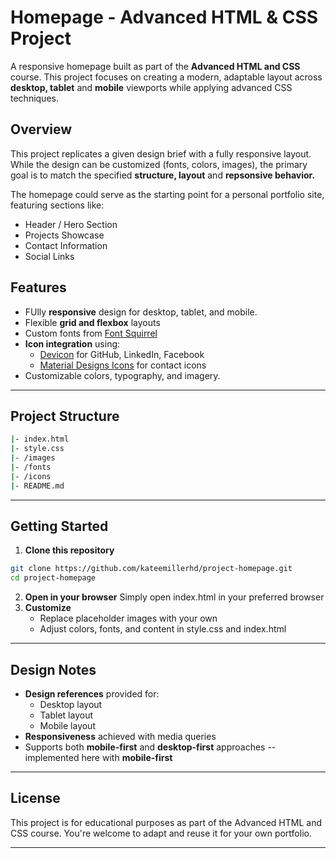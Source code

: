 # Homepage - Advanced HTML & CSS Project

A responsive homepage built as part of the **Advanced HTML and CSS** course. 
This project focuses on creating a modern, adaptable layout across **desktop, tablet** and **mobile**
viewports while applying advanced CSS techniques.


## Overview

This project replicates a given design brief with a fully responsive layout. While the design can be customized (fonts, colors, images), the primary goal is to match the specified 
**structure, layout** and **repsonsive behavior.**

The homepage could serve as the starting point for a personal portfolio site,
featuring sections like:

- Header / Hero Section
- Projects Showcase
- Contact Information
- Social Links

## Features

- FUlly **responsive** design for desktop, tablet, and mobile.
- Flexible **grid and flexbox** layouts
- Custom fonts from [Font Squirrel](https://www.fontsquirrel.com/)
- **Icon integration** using:
    - [Devicon](https://devicon.dev) for GitHub, LinkedIn, Facebook
    - [Material Designs Icons](https://materialdesignicons.com) for contact icons
- Customizable colors, typography, and imagery.

---

## Project Structure

```bash
|- index.html
|- style.css
|- /images
|- /fonts
|- /icons
|- README.md
```
---

## Getting Started
1. **Clone this repository**
  ```bash
  git clone https://github.com/kateemillerhd/project-homepage.git
  cd project-homepage
  ```
2. **Open in your browser**
  Simply open index.html in your preferred browser
3. **Customize**
    - Replace placeholder images with your own
    - Adjust colors, fonts, and content in style.css and index.html

  ---

## Design Notes

  - **Design references** provided for:
    - Desktop layout
    - Tablet layout
    - Mobile layout
  - **Responsiveness** achieved with media queries
  - Supports both **mobile-first** and **desktop-first** approaches -- implemented here with
    **mobile-first**

---

## License

This project is for educational purposes as part of the Advanced HTML and CSS course.
You're welcome to adapt and reuse it for your own portfolio.

---